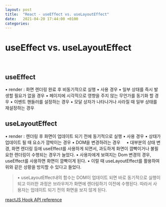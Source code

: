 ```yaml
---
layout: post
title:  "React - useEffect vs. useLayoutEffect"
date:   2021-04-20 17:44:00 +0100
categories:
---
```


# useEffect vs. useLayoutEffect
&nbsp;
&nbsp;
## useEffect
  • render : 화면 렌더링 완료 후 비동기적으로 실행
  • 사용 경우
    • 일부 상태를 즉시 발생할 필요가 없을 경우
    • 페이지에 시각적으로 영향을 주지 않는 무언가를 동기화 할 경우
    • 이벤트 핸들러를 설정하는 경우
    • 모달 상자가 나타나거나 사라질 때 일부 상태를 재설정하는 경우 
&nbsp;
## useLayoutEffect
  • render : 렌더링 후 화면이 업데이트 되기 전에 동기적으로 실행
  • 사용 경우
    • 상태가 업데이트 될 때 요소가 깜박이는 경우
    • DOM을 변경하려는 경우
&nbsp;
&nbsp;
• 대부분의 상태 변경, 화면 렌더링 등에 useEffect를 사용하게 되면서, 과도하게 화면이 깜빡이거나 불필요한 렌더링이 수행되는 경우가 늘었다.
• 사용자에게 보여지는 Dom 변경의 경우, useEffect를 사용하면 화면이 깜빡이게 된다.
• 이럴 때 useLayoutEffect를 활용하여 위와 같은 상황을 방지할 수 있다고 들었다.
> • useLayoutEffect내의 함수는 DOM이 업데이트 되면 바로 동기적으로 실행이 되고 이러한 과정은 브라우저가 화면에 렌더링하기 이전에 수행된다. 따라서 사용자는 업데이트 되기 전의 화면을 보지 않게 된다.
&nbsp;
&nbsp;

[reactJS Hook API reference](https://ko.reactjs.org/docs/hooks-reference.html#useeffect)







